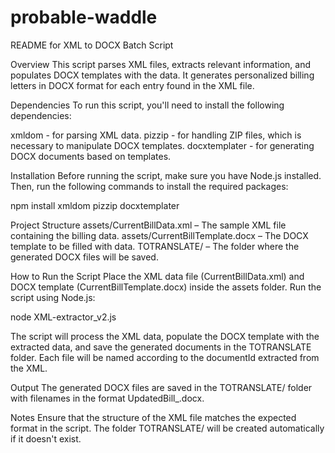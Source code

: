 # probable-waddle
README for XML to DOCX Batch Script

Overview
This script parses XML files, extracts relevant information, and populates DOCX templates with the data. It generates personalized billing letters in DOCX format for each entry found in the XML file.

Dependencies
To run this script, you'll need to install the following dependencies:

xmldom - for parsing XML data.
pizzip - for handling ZIP files, which is necessary to manipulate DOCX templates.
docxtemplater - for generating DOCX documents based on templates.

Installation
Before running the script, make sure you have Node.js installed. Then, run the following commands to install the required packages:

npm install xmldom pizzip docxtemplater

Project Structure
assets/CurrentBillData.xml – The sample XML file containing the billing data.
assets/CurrentBillTemplate.docx – The DOCX template to be filled with data.
TOTRANSLATE/ – The folder where the generated DOCX files will be saved.

How to Run the Script
Place the XML data file (CurrentBillData.xml) and DOCX template (CurrentBillTemplate.docx) inside the assets folder.
Run the script using Node.js:

node XML-extractor_v2.js

The script will process the XML data, populate the DOCX template with the extracted data, and save the generated documents in the TOTRANSLATE folder. Each file will be named according to the documentId extracted from the XML.

Output
The generated DOCX files are saved in the TOTRANSLATE/ folder with filenames in the format UpdatedBill_<documentId>.docx.

Notes
Ensure that the structure of the XML file matches the expected format in the script.
The folder TOTRANSLATE/ will be created automatically if it doesn't exist.